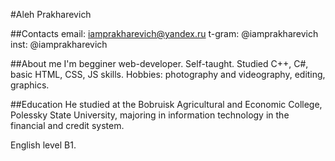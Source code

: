 #Aleh Prakharevich

##Contacts
email: iamprakharevich@yandex.ru
t-gram: @iamprakharevich
inst: @iamprakharevich

##About me
I'm begginer web-developer. Self-taught. Studied C++, C#, basic HTML, CSS, JS skills. Hobbies: photography and videography, editing, graphics.

##Education
He studied at the Bobruisk Agricultural and Economic College, Polessky State University, majoring in information technology in the financial and credit system.

English level B1.
